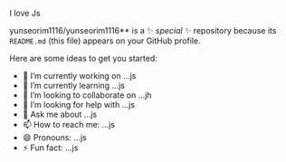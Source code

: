 I love Js 

yunseorim1116/yunseorim1116** is a ✨ _special_ ✨ repository because its `README.md` (this file) appears on your GitHub profile.

Here are some ideas to get you started:

- 🔭 I’m currently working on ...js
- 🌱 I’m currently learning ...js
- 👯 I’m looking to collaborate on ...jh
- 🤔 I’m looking for help with ...js
- 💬 Ask me about ...js
- 📫 How to reach me: ...js
- 😄 Pronouns: ...js
- ⚡ Fun fact: ...js
